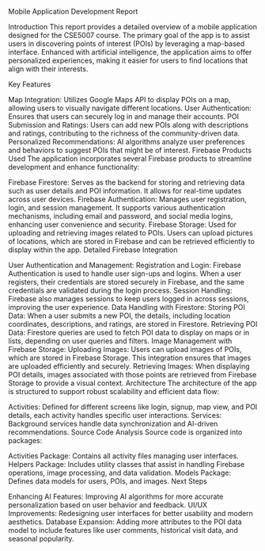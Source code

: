 Mobile Application Development Report

Introduction
This report provides a detailed overview of a mobile application designed for the CSE5007 course. The primary goal of the app is to assist users in discovering points of interest (POIs) by leveraging a map-based interface. Enhanced with artificial intelligence, the application aims to offer personalized experiences, making it easier for users to find locations that align with their interests.

Key Features

Map Integration: Utilizes Google Maps API to display POIs on a map, allowing users to visually navigate different locations.
User Authentication: Ensures that users can securely log in and manage their accounts.
POI Submission and Ratings: Users can add new POIs along with descriptions and ratings, contributing to the richness of the community-driven data.
Personalized Recommendations: AI algorithms analyze user preferences and behaviors to suggest POIs that might be of interest.
Firebase Products Used
The application incorporates several Firebase products to streamline development and enhance functionality:

Firebase Firestore: Serves as the backend for storing and retrieving data such as user details and POI information. It allows for real-time updates across user devices.
Firebase Authentication: Manages user registration, login, and session management. It supports various authentication mechanisms, including email and password, and social media logins, enhancing user convenience and security.
Firebase Storage: Used for uploading and retrieving images related to POIs. Users can upload pictures of locations, which are stored in Firebase and can be retrieved efficiently to display within the app.
Detailed Firebase Integration

User Authentication and Management:
Registration and Login: Firebase Authentication is used to handle user sign-ups and logins. When a user registers, their credentials are stored securely in Firebase, and the same credentials are validated during the login process.
Session Handling: Firebase also manages sessions to keep users logged in across sessions, improving the user experience.
Data Handling with Firestore:
Storing POI Data: When a user submits a new POI, the details, including location coordinates, descriptions, and ratings, are stored in Firestore.
Retrieving POI Data: Firestore queries are used to fetch POI data to display on maps or in lists, depending on user queries and filters.
Image Management with Firebase Storage:
Uploading Images: Users can upload images of POIs, which are stored in Firebase Storage. This integration ensures that images are uploaded efficiently and securely.
Retrieving Images: When displaying POI details, images associated with those points are retrieved from Firebase Storage to provide a visual context.
Architecture
The architecture of the app is structured to support robust scalability and efficient data flow:

Activities: Defined for different screens like login, signup, map view, and POI details, each activity handles specific user interactions.
Services: Background services handle data synchronization and AI-driven recommendations.
Source Code Analysis
Source code is organized into packages:

Activities Package: Contains all activity files managing user interfaces.
Helpers Package: Includes utility classes that assist in handling Firebase operations, image processing, and data validation.
Models Package: Defines data models for users, POIs, and images.
Next Steps

Enhancing AI Features: Improving AI algorithms for more accurate personalization based on user behavior and feedback.
UI/UX Improvements: Redesigning user interfaces for better usability and modern aesthetics.
Database Expansion: Adding more attributes to the POI data model to include features like user comments, historical visit data, and seasonal popularity.

